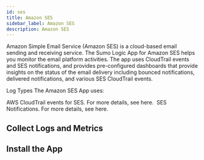 ```yaml
---
id: ses
title: Amazon SES
sidebar_label: Amazon SES
description: Amazon SES
---
```


Amazon Simple Email Service (Amazon SES) is a cloud-based email sending and receiving service. The Sumo Logic App for Amazon SES helps you monitor the email platform activities. The app uses CloudTrail events and SES notifications, and provides pre-configured dashboards that provide insights on the status of the email delivery including bounced notifications, delivered notifications, and various SES CloudTrail events.

Log Types
The Amazon SES App uses:

AWS CloudTrail events for SES. For more details, see here. 
SES Notifications. For more details, see here. 

## Collect Logs and Metrics

## Install the App
